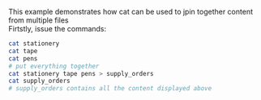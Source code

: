 This example demonstrates how cat can be used to jpin together content from multiple files  
Firtstly, issue the commands:
```bash
cat stationery
cat tape
cat pens
# put everything together
cat stationery tape pens > supply_orders
cat supply_orders
# supply_orders contains all the content displayed above
